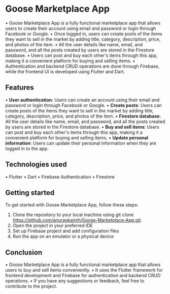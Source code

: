 # Goose Marketplace App
• Goose Marketplace App is a fully functional marketplace app that allows users to create their account using email and password or login through Facebook or Google.
• Once logged in, users can create posts of the items they want to sell in the market by adding title, category, description, price, and photos of the item.
• All the user details like name, email, and password, and all the posts created by users are stored in the Firestore database.
• Users can post and buy each other's items through this app, making it a convenient platform for buying and selling items.
• Authentication and backend CRUD operations are done through Firebase, while the frontend UI is developed using Flutter and Dart.

## Features
• **User authentication**: Users can create an account using their email and password or login through Facebook or Google.
• **Create posts**: Users can create posts of the items they want to sell in the market by adding title, category, description, price, and photos of the item.
• **Firestore database**: All the user details like name, email, and password, and all the posts created by users are stored in the Firestore database.
• **Buy and sell items**: Users can post and buy each other's items through this app, making it a convenient platform for buying and selling items.
• **Update personal information**: Users can update their personal information when they are logged in to the app.

## Technologies used

• Flutter
• Dart
• Firebase Authentication
• Firestore

## Getting started

To get started with Goose Marketplace App, follow these steps:

1. Clone the repository to your local machine using git clone https://github.com/anuragkainth/Goose-Marketplace-App.git.
2. Open the project in your preferred IDE
3. Set up Firebase project and add configuration files
4. Run the app on an emulator or a physical device

## Conclusion

• Goose Marketplace App is a fully functional marketplace app that allows users to buy and sell items conveniently.
• It uses the Flutter framework for frontend development and Firebase for authentication and backend CRUD operations.
• If you have any suggestions or feedback, feel free to contribute to the project.




